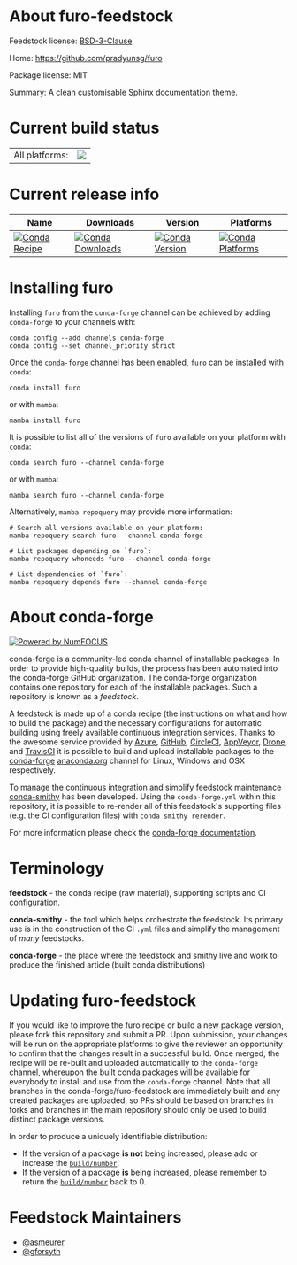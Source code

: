 About furo-feedstock
====================

Feedstock license: [BSD-3-Clause](https://github.com/conda-forge/furo-feedstock/blob/main/LICENSE.txt)

Home: https://github.com/pradyunsg/furo

Package license: MIT

Summary: A clean customisable Sphinx documentation theme.

Current build status
====================


<table><tr><td>All platforms:</td>
    <td>
      <a href="https://dev.azure.com/conda-forge/feedstock-builds/_build/latest?definitionId=11477&branchName=main">
        <img src="https://dev.azure.com/conda-forge/feedstock-builds/_apis/build/status/furo-feedstock?branchName=main">
      </a>
    </td>
  </tr>
</table>

Current release info
====================

| Name | Downloads | Version | Platforms |
| --- | --- | --- | --- |
| [![Conda Recipe](https://img.shields.io/badge/recipe-furo-green.svg)](https://anaconda.org/conda-forge/furo) | [![Conda Downloads](https://img.shields.io/conda/dn/conda-forge/furo.svg)](https://anaconda.org/conda-forge/furo) | [![Conda Version](https://img.shields.io/conda/vn/conda-forge/furo.svg)](https://anaconda.org/conda-forge/furo) | [![Conda Platforms](https://img.shields.io/conda/pn/conda-forge/furo.svg)](https://anaconda.org/conda-forge/furo) |

Installing furo
===============

Installing `furo` from the `conda-forge` channel can be achieved by adding `conda-forge` to your channels with:

```
conda config --add channels conda-forge
conda config --set channel_priority strict
```

Once the `conda-forge` channel has been enabled, `furo` can be installed with `conda`:

```
conda install furo
```

or with `mamba`:

```
mamba install furo
```

It is possible to list all of the versions of `furo` available on your platform with `conda`:

```
conda search furo --channel conda-forge
```

or with `mamba`:

```
mamba search furo --channel conda-forge
```

Alternatively, `mamba repoquery` may provide more information:

```
# Search all versions available on your platform:
mamba repoquery search furo --channel conda-forge

# List packages depending on `furo`:
mamba repoquery whoneeds furo --channel conda-forge

# List dependencies of `furo`:
mamba repoquery depends furo --channel conda-forge
```


About conda-forge
=================

[![Powered by
NumFOCUS](https://img.shields.io/badge/powered%20by-NumFOCUS-orange.svg?style=flat&colorA=E1523D&colorB=007D8A)](https://numfocus.org)

conda-forge is a community-led conda channel of installable packages.
In order to provide high-quality builds, the process has been automated into the
conda-forge GitHub organization. The conda-forge organization contains one repository
for each of the installable packages. Such a repository is known as a *feedstock*.

A feedstock is made up of a conda recipe (the instructions on what and how to build
the package) and the necessary configurations for automatic building using freely
available continuous integration services. Thanks to the awesome service provided by
[Azure](https://azure.microsoft.com/en-us/services/devops/), [GitHub](https://github.com/),
[CircleCI](https://circleci.com/), [AppVeyor](https://www.appveyor.com/),
[Drone](https://cloud.drone.io/welcome), and [TravisCI](https://travis-ci.com/)
it is possible to build and upload installable packages to the
[conda-forge](https://anaconda.org/conda-forge) [anaconda.org](https://anaconda.org/)
channel for Linux, Windows and OSX respectively.

To manage the continuous integration and simplify feedstock maintenance
[conda-smithy](https://github.com/conda-forge/conda-smithy) has been developed.
Using the ``conda-forge.yml`` within this repository, it is possible to re-render all of
this feedstock's supporting files (e.g. the CI configuration files) with ``conda smithy rerender``.

For more information please check the [conda-forge documentation](https://conda-forge.org/docs/).

Terminology
===========

**feedstock** - the conda recipe (raw material), supporting scripts and CI configuration.

**conda-smithy** - the tool which helps orchestrate the feedstock.
                   Its primary use is in the construction of the CI ``.yml`` files
                   and simplify the management of *many* feedstocks.

**conda-forge** - the place where the feedstock and smithy live and work to
                  produce the finished article (built conda distributions)


Updating furo-feedstock
=======================

If you would like to improve the furo recipe or build a new
package version, please fork this repository and submit a PR. Upon submission,
your changes will be run on the appropriate platforms to give the reviewer an
opportunity to confirm that the changes result in a successful build. Once
merged, the recipe will be re-built and uploaded automatically to the
`conda-forge` channel, whereupon the built conda packages will be available for
everybody to install and use from the `conda-forge` channel.
Note that all branches in the conda-forge/furo-feedstock are
immediately built and any created packages are uploaded, so PRs should be based
on branches in forks and branches in the main repository should only be used to
build distinct package versions.

In order to produce a uniquely identifiable distribution:
 * If the version of a package **is not** being increased, please add or increase
   the [``build/number``](https://docs.conda.io/projects/conda-build/en/latest/resources/define-metadata.html#build-number-and-string).
 * If the version of a package **is** being increased, please remember to return
   the [``build/number``](https://docs.conda.io/projects/conda-build/en/latest/resources/define-metadata.html#build-number-and-string)
   back to 0.

Feedstock Maintainers
=====================

* [@asmeurer](https://github.com/asmeurer/)
* [@gforsyth](https://github.com/gforsyth/)

